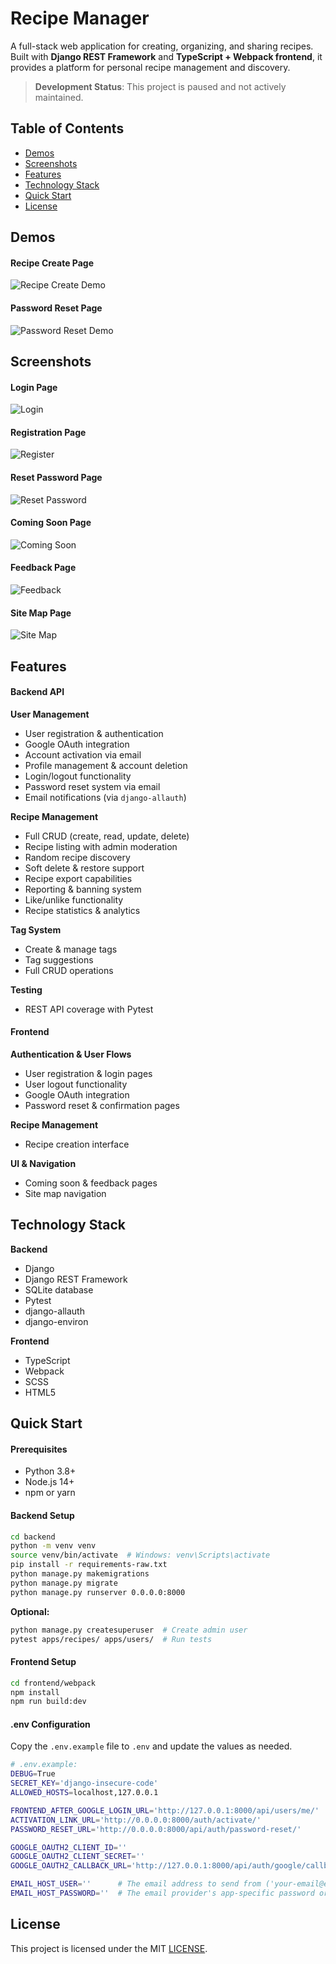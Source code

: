 # Recipe Manager

A full-stack web application for creating, organizing, and sharing recipes. Built with **Django REST Framework** and **TypeScript + Webpack frontend**, it provides a platform for personal recipe management and discovery.

> **Development Status**: This project is paused and not actively maintained.

## Table of Contents

- [Demos](#demos)
- [Screenshots](#screenshots)
- [Features](#features)
- [Technology Stack](#technology-stack)
- [Quick Start](#quick-start)
- [License](#license)

## Demos

#### Recipe Create Page

![Recipe Create Demo](assets/recipe-create.gif)

#### Password Reset Page

![Password Reset Demo](assets/password-reset.gif)

## Screenshots

#### Login Page

![Login](assets/login.png)

#### Registration Page

![Register](assets/register.png)

#### Reset Password Page

![Reset Password](assets/reset-password.png)

#### Coming Soon Page

![Coming Soon](assets/coming-soon.png)

#### Feedback Page

![Feedback](assets/feedback.png)

#### Site Map Page

![Site Map](assets/site-map.png)

## Features

#### Backend API

**User Management**

- User registration & authentication
- Google OAuth integration
- Account activation via email
- Profile management & account deletion
- Login/logout functionality
- Password reset system via email
- Email notifications (via `django-allauth`)

**Recipe Management**

- Full CRUD (create, read, update, delete)
- Recipe listing with admin moderation
- Random recipe discovery
- Soft delete & restore support
- Recipe export capabilities
- Reporting & banning system
- Like/unlike functionality
- Recipe statistics & analytics

**Tag System**

- Create & manage tags
- Tag suggestions
- Full CRUD operations

**Testing**

- REST API coverage with Pytest

#### Frontend

**Authentication & User Flows**

- User registration & login pages
- User logout functionality
- Google OAuth integration
- Password reset & confirmation pages

**Recipe Management**

- Recipe creation interface

**UI & Navigation**

- Coming soon & feedback pages
- Site map navigation

## Technology Stack

**Backend**

- Django
- Django REST Framework
- SQLite database
- Pytest
- django-allauth
- django-environ

**Frontend**

- TypeScript
- Webpack
- SCSS
- HTML5

## Quick Start

#### Prerequisites

- Python 3.8+
- Node.js 14+
- npm or yarn

#### Backend Setup

```bash
cd backend
python -m venv venv
source venv/bin/activate  # Windows: venv\Scripts\activate
pip install -r requirements-raw.txt
python manage.py makemigrations
python manage.py migrate
python manage.py runserver 0.0.0.0:8000
```

**Optional:**

```bash
python manage.py createsuperuser  # Create admin user
pytest apps/recipes/ apps/users/  # Run tests
```

#### Frontend Setup

```bash
cd frontend/webpack
npm install
npm run build:dev
```

#### .env Configuration

Copy the `.env.example` file to `.env` and update the values as needed.

```bash
# .env.example:
DEBUG=True
SECRET_KEY='django-insecure-code'
ALLOWED_HOSTS=localhost,127.0.0.1

FRONTEND_AFTER_GOOGLE_LOGIN_URL='http://127.0.0.1:8000/api/users/me/'
ACTIVATION_LINK_URL='http://0.0.0.0:8000/auth/activate/'
PASSWORD_RESET_URL='http://0.0.0.0:8000/api/auth/password-reset/'

GOOGLE_OAUTH2_CLIENT_ID=''
GOOGLE_OAUTH2_CLIENT_SECRET=''
GOOGLE_OAUTH2_CALLBACK_URL='http://127.0.0.1:8000/api/auth/google/callback/'  # URL where Google redirects after login

EMAIL_HOST_USER=''      # The email address to send from ('your-email@example.com')
EMAIL_HOST_PASSWORD=''  # The email provider's app-specific password or SMTP password
```

## License

This project is licensed under the MIT [LICENSE](LICENSE).
